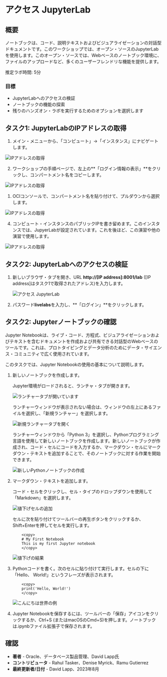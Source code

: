 # アクセス JupyterLab

## 概要

ノートブックは、コード、説明テキストおよびビジュアライゼーションの対話型ドキュメントです。このワークショップでは、オープン・ソースのJupyterLabを使用します。このオープン・ソースでは、Webベースのノートブック環境に、ファイルのアップロードなど、多くのユーザーフレンドリな機能を提供します。

推定ラボ時間: 5分

### 目標

*   JupyterLabへのアクセスの検証
*   ノートブックの機能の探索
*   残りのハンズオン・ラボを実行するためのオプションを選択します

## タスク1: JupyterLabのIPアドレスの取得

1.  メイン・メニューから、「コンピュート」→「インスタンス」にナビゲートします。

![IPアドレスの取得](images/compute-01.png)

2.  ワークショップの手順ページで、左上の**「ログイン情報の表示」**をクリックし、コンパートメント名をコピーします。

![IPアドレスの取得](images/compartment.png)

1.  OCIコンソールで、コンパートメント名を貼り付けて、プルダウンから選択します。

![IPアドレスの取得](images/compute-02.png)

4.  コンピュート・インスタンスのパブリックIPを書き留めます。このインスタンスでは、JupyerLabが設定されています。これを後ほど、この演習や他の演習で使用します。

![IPアドレスの取得](images/compute-03.png)

## タスク2: JupyterLabへのアクセスの検証

1.  新しいブラウザ・タブを開き、URL **http://\[IP address\]:8001/lab** (\[IP address\]はタスク1で取得されたアドレス)を入力します。
    
    ![アクセス JupyterLab](images/access-jupyter-01.png)
    
2.  パスワード**livelabs**を入力し、**「ログイン」**をクリックします。
    

## タスク2: Jupyterノートブックの確認

Jupyter Notebookは、ライブ・コード、方程式、ビジュアライゼーションおよびテキストを含むドキュメントを作成および共有できる対話型のWebベースのツールです。これは、プロトタイピングとデータ分析のためにデータ・サイエンス・コミュニティで広く使用されています。

このタスクでは、Jupyter Notebookの使用の基本について説明します。

1.  新しいノートブックを作成します。
    
    Jupyter環境がロードされると、ランチャ・タブが開きます。
    
    ![ランチャータブが開いています](./images/launcher1.png)
    
    ランチャーウィンドウが表示されない場合は、ウィンドウの左上にあるファイルを選択し、「新規ランチャー」を選択します。
    
    ![新規ランチャータブを開く](./images/launcher2.png)
    
    ランチャーウィンドウから「Python 3」を選択し、Pythonプログラミング言語を使用して新しいノートブックを作成します。新しいノートブックが作成され、コード・セルにコードを入力するか、マークダウン・セルにマークダウン・テキストを追加することで、そのノートブックに対する作業を開始できます。
    
    ![新しいPythonノートブックの作成](./images/launcher3.png)
    
2.  マークダウン・テキストを追加します。
    
    コード・セルをクリックし、セル・タイプのドロップダウンを使用して「Markdown」を選択します。
    
    ![値下げセルの追加](./images/notebook1.png)
    
    セルに次を貼り付けてツールバーの再生ボタンをクリックするか、Shift+Enterを押してセルを実行します。
    
        	<copy>
        	# My First Notebook
        	This is my first Jupyter notebook
        	</copy>
        
    
    ![値下げの結果](./images/notebook2.png)
    
3.  Pythonコードを書く。次のセルに貼り付けて実行します。セルの下に「Hello、 World!」というフレーズが表示されます。
    
        	<copy>
        	print('Hello, World!')
        	</copy>
        
        
    
    ![こんにちは世界の例](./images/notebook3.png)
    
4.  Jupyter Notebookを保存するには、ツールバーの「保存」アイコンをクリックするか、Ctrl+S (またはmacOSのCmd+S)を押します。ノートブックは.ipynbファイル拡張子で保存されます。
    

## 確認

*   **著者** - Oracle、データベース製品管理、David Lapp氏
*   **コントリビュータ** - Rahul Tasker、Denise Myrick、Ramu Gutierrez
*   **最終更新者/日付** - David Lapp、2023年8月